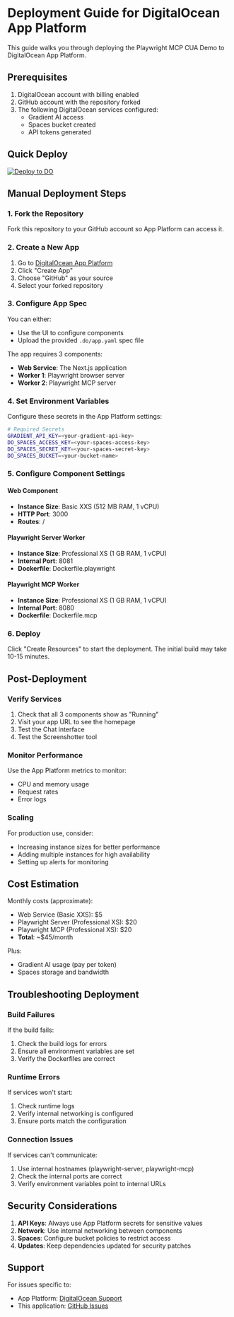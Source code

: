 # Deployment Guide for DigitalOcean App Platform

This guide walks you through deploying the Playwright MCP CUA Demo to DigitalOcean App Platform.

## Prerequisites

1. DigitalOcean account with billing enabled
2. GitHub account with the repository forked
3. The following DigitalOcean services configured:
   - Gradient AI access
   - Spaces bucket created
   - API tokens generated

## Quick Deploy

[![Deploy to DO](https://www.deploytodo.com/do-btn-blue.svg)](https://cloud.digitalocean.com/apps/new?repo=https://github.com/digitalocean/template-app-platform-gradient-cua-chatdigitalocean/template-gradient-cua-chat/tree/main)

## Manual Deployment Steps

### 1. Fork the Repository

Fork this repository to your GitHub account so App Platform can access it.

### 2. Create a New App

1. Go to [DigitalOcean App Platform](https://cloud.digitalocean.com/apps)
2. Click "Create App"
3. Choose "GitHub" as your source
4. Select your forked repository

### 3. Configure App Spec

You can either:

- Use the UI to configure components
- Upload the provided `.do/app.yaml` spec file

The app requires 3 components:

- **Web Service**: The Next.js application
- **Worker 1**: Playwright browser server
- **Worker 2**: Playwright MCP server

### 4. Set Environment Variables

Configure these secrets in the App Platform settings:

```bash
# Required Secrets
GRADIENT_API_KEY=<your-gradient-api-key>
DO_SPACES_ACCESS_KEY=<your-spaces-access-key>
DO_SPACES_SECRET_KEY=<your-spaces-secret-key>
DO_SPACES_BUCKET=<your-bucket-name>
```

### 5. Configure Component Settings

#### Web Component

- **Instance Size**: Basic XXS (512 MB RAM, 1 vCPU)
- **HTTP Port**: 3000
- **Routes**: /

#### Playwright Server Worker

- **Instance Size**: Professional XS (1 GB RAM, 1 vCPU)
- **Internal Port**: 8081
- **Dockerfile**: Dockerfile.playwright

#### Playwright MCP Worker

- **Instance Size**: Professional XS (1 GB RAM, 1 vCPU)
- **Internal Port**: 8080
- **Dockerfile**: Dockerfile.mcp

### 6. Deploy

Click "Create Resources" to start the deployment. The initial build may take 10-15 minutes.

## Post-Deployment

### Verify Services

1. Check that all 3 components show as "Running"
2. Visit your app URL to see the homepage
3. Test the Chat interface
4. Test the Screenshotter tool

### Monitor Performance

Use the App Platform metrics to monitor:

- CPU and memory usage
- Request rates
- Error logs

### Scaling

For production use, consider:

- Increasing instance sizes for better performance
- Adding multiple instances for high availability
- Setting up alerts for monitoring

## Cost Estimation

Monthly costs (approximate):

- Web Service (Basic XXS): $5
- Playwright Server (Professional XS): $20
- Playwright MCP (Professional XS): $20
- **Total**: ~$45/month

Plus:

- Gradient AI usage (pay per token)
- Spaces storage and bandwidth

## Troubleshooting Deployment

### Build Failures

If the build fails:

1. Check the build logs for errors
2. Ensure all environment variables are set
3. Verify the Dockerfiles are correct

### Runtime Errors

If services won't start:

1. Check runtime logs
2. Verify internal networking is configured
3. Ensure ports match the configuration

### Connection Issues

If services can't communicate:

1. Use internal hostnames (playwright-server, playwright-mcp)
2. Check the internal ports are correct
3. Verify environment variables point to internal URLs

## Security Considerations

1. **API Keys**: Always use App Platform secrets for sensitive values
2. **Network**: Use internal networking between components
3. **Spaces**: Configure bucket policies to restrict access
4. **Updates**: Keep dependencies updated for security patches

## Support

For issues specific to:

- App Platform: [DigitalOcean Support](https://www.digitalocean.com/support)
- This application: [GitHub Issues](https://github.com/https://github.com/digitalocean/template-gradient-cua-chat/issues)
